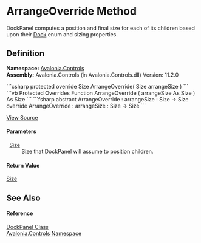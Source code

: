 # ArrangeOverride Method


DockPanel computes a position and final size for each of its children based upon their <a href="T_Avalonia_Controls_Dock">Dock</a> enum and sizing properties.



## Definition
**Namespace:** <a href="N_Avalonia_Controls">Avalonia.Controls</a>  
**Assembly:** Avalonia.Controls (in Avalonia.Controls.dll) Version: 11.2.0

<Tabs groupId="api-code-preview">
<TabItem value="csharp" label="C#">
```csharp
protected override Size ArrangeOverride(
	Size arrangeSize
)
```
</TabItem>
<TabItem value="vb" label="VB">
```vb
Protected Overrides Function ArrangeOverride ( 
	arrangeSize As Size
) As Size
```
</TabItem>
<TabItem value="fsharp" label="F#">
```fsharp
abstract ArrangeOverride : 
        arrangeSize : Size -> Size 
override ArrangeOverride : 
        arrangeSize : Size -> Size 
```
</TabItem>
</Tabs>



<a href="https://github.com/AvaloniaUI/Avalonia/tree/master/src/Avalonia.Controls/DockPanel.cs#L151" title="View the source code">View Source</a>



#### Parameters
<dl><dt>  <a href="T_Avalonia_Size">Size</a></dt><dd>Size that DockPanel will assume to position children.</dd></dl>

#### Return Value
<a href="T_Avalonia_Size">Size</a>

## See Also


#### Reference
<a href="T_Avalonia_Controls_DockPanel">DockPanel Class</a>  
<a href="N_Avalonia_Controls">Avalonia.Controls Namespace</a>  
